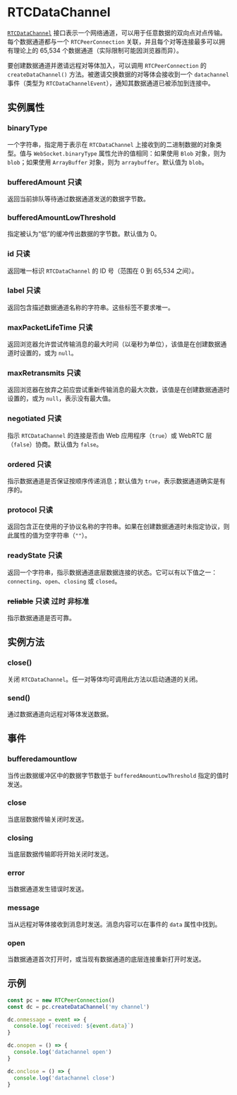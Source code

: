 # RTCDataChannel

[`RTCDataChannel`](https://developer.mozilla.org/en-US/docs/Web/API/RTCDataChannel) 接口表示一个网络通道，可以用于任意数据的双向点对点传输。每个数据通道都与一个 `RTCPeerConnection` 关联，并且每个对等连接最多可以拥有理论上的 65,534 个数据通道（实际限制可能因浏览器而异）。

要创建数据通道并邀请远程对等体加入，可以调用 `RTCPeerConnection` 的 `createDataChannel()` 方法。被邀请交换数据的对等体会接收到一个 `datachannel` 事件（类型为 `RTCDataChannelEvent`），通知其数据通道已被添加到连接中。

## 实例属性

### binaryType

一个字符串，指定用于表示在 `RTCDataChannel` 上接收到的二进制数据的对象类型。值与 `WebSocket.binaryType` 属性允许的值相同：如果使用 `Blob` 对象，则为 `blob`；如果使用 `ArrayBuffer` 对象，则为 `arraybuffer`。默认值为 `blob`。

### bufferedAmount <Badge type="info">只读</Badge>

返回当前排队等待通过数据通道发送的数据字节数。

### bufferedAmountLowThreshold

指定被认为“低”的缓冲传出数据的字节数。默认值为 0。

### id <Badge type="info">只读</Badge>

返回唯一标识 `RTCDataChannel` 的 ID 号（范围在 0 到 65,534 之间）。

### label <Badge type="info">只读</Badge>

返回包含描述数据通道名称的字符串。这些标签不要求唯一。

### maxPacketLifeTime <Badge type="info">只读</Badge>

返回浏览器允许尝试传输消息的最大时间（以毫秒为单位），该值是在创建数据通道时设置的，或为 `null`。

### maxRetransmits <Badge type="info">只读</Badge>

返回浏览器在放弃之前应尝试重新传输消息的最大次数，该值是在创建数据通道时设置的，或为 `null`，表示没有最大值。

### negotiated <Badge type="info">只读</Badge>

指示 `RTCDataChannel` 的连接是否由 Web 应用程序（`true`）或 WebRTC 层（`false`）协商。默认值为 `false`。

### ordered <Badge type="info">只读</Badge>

指示数据通道是否保证按顺序传递消息；默认值为 `true`，表示数据通道确实是有序的。

### protocol <Badge type="info">只读</Badge>

返回包含正在使用的子协议名称的字符串。如果在创建数据通道时未指定协议，则此属性的值为空字符串（`""`）。

### readyState <Badge type="info">只读</Badge>

返回一个字符串，指示数据通道底层数据连接的状态。它可以有以下值之一：`connecting`、`open`、`closing` 或 `closed`。

### ~~reliable~~ <Badge type="info">只读</Badge> <Badge type="danger">过时</Badge> <Badge type="warning">非标准</Badge>

指示数据通道是否可靠。

## 实例方法

### close()

关闭 `RTCDataChannel`。任一对等体均可调用此方法以启动通道的关闭。

### send()

通过数据通道向远程对等体发送数据。

## 事件

### bufferedamountlow

当传出数据缓冲区中的数据字节数低于 `bufferedAmountLowThreshold` 指定的值时发送。

### close

当底层数据传输关闭时发送。

### closing

当底层数据传输即将开始关闭时发送。

### error

当数据通道发生错误时发送。

### message

当从远程对等体接收到消息时发送。消息内容可以在事件的 `data` 属性中找到。

### open

当数据通道首次打开时，或当现有数据通道的底层连接重新打开时发送。

## 示例

```js
const pc = new RTCPeerConnection()
const dc = pc.createDataChannel('my channel')

dc.onmessage = event => {
  console.log(`received: ${event.data}`)
}

dc.onopen = () => {
  console.log('datachannel open')
}

dc.onclose = () => {
  console.log('datachannel close')
}
```
